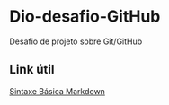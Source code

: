 # Dio-desafio-GitHub
Desafio de projeto sobre Git/GitHub

## Link útil
[Sintaxe Básica Markdown](https://www.markdownguide.org/basic-syntax/)
